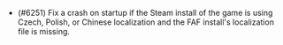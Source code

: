 - (#6251) Fix a crash on startup if the Steam install of the game is using Czech, Polish, or Chinese localization and the FAF install's localization file is missing.
